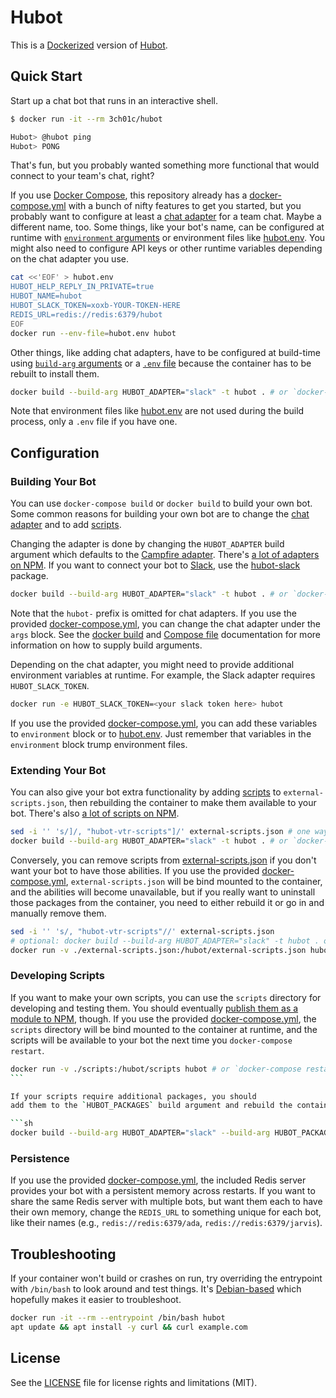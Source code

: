 # Hubot

This is a [Dockerized](https://www.docker.com/) version of [Hubot](https://github.com/hubotio/hubot).

## Quick Start

Start up a chat bot that runs in an interactive shell.

```sh
$ docker run -it --rm 3ch01c/hubot

Hubot> @hubot ping
Hubot> PONG
```

That's fun, but you probably wanted something more functional that would connect to your
team's chat, right?

If you use [Docker Compose](https://docs.docker.com/compose/), this repository
already has a [docker-compose.yml](docker-compose.yml) with a bunch of nifty
features to get you started, but you probably want to configure at least a [chat
adapter](#chat-adapters) for a team chat. Maybe a different name, too. Some things, like your bot's
name, can be configured at runtime with [`environment` arguments](https://docs.docker.com/engine/reference/commandline/run/#set-environment-variables--e---env---env-file) or environment
files like [hubot.env](hubot.env). You might also need to configure API keys or other runtime variables depending on the chat adapter you use.

```sh
cat <<'EOF' > hubot.env
HUBOT_HELP_REPLY_IN_PRIVATE=true
HUBOT_NAME=hubot
HUBOT_SLACK_TOKEN=xoxb-YOUR-TOKEN-HERE
REDIS_URL=redis://redis:6379/hubot
EOF
docker run --env-file=hubot.env hubot
```

Other things, like adding chat adapters, have to be configured at build-time
using [`build-arg`
arguments](https://docs.docker.com/engine/reference/commandline/build/#set-build-time-variables---build-arg)
or a [`.env` file](https://docs.docker.com/compose/env-file/) because the
container has to be rebuilt to install them.

```sh
docker build --build-arg HUBOT_ADAPTER="slack" -t hubot . # or `docker-compose build` after you update build args.
```

Note that environment files like [hubot.env](hubot.env) are not used during the
build process, only a `.env` file if you have one.

## Configuration

### Building Your Bot

You can use `docker-compose build` or `docker build` to build your own bot. Some common reasons
for building your own bot are to change the [chat
adapter](https://hubot.github.com/docs/adapters/) and to add
[scripts](#extending-your-bot).

<a name="chat-adapters"></a>
Changing the adapter is done by changing the `HUBOT_ADAPTER` build argument which defaults to the
[Campfire adapter](https://hubot.github.com/docs/adapters/campfire/). There's [a
lot of adapters on NPM](https://www.npmjs.com/search?q=hubot-adapter). If you want to connect your bot to
[Slack](https://slack.com/), use the
[hubot-slack](https://www.npmjs.com/package/hubot-slack) package.

```sh
docker build --build-arg HUBOT_ADAPTER="slack" -t hubot . # or `docker-compose build` after you update build args.
```

Note that the
`hubot-` prefix is omitted for chat adapters. If you use the provided
[docker-compose.yml](docker-compose.yml), you can change the chat adapter under
the `args` block. See the [docker
build](https://docs.docker.com/engine/reference/commandline/build/#set-build-time-variables---build-arg)
and [Compose file](https://docs.docker.com/compose/compose-file/#args)
documentation for more information on how to supply build arguments.

Depending on the chat adapter, you
might need to provide additional environment variables at runtime. For example, the Slack adapter requires
`HUBOT_SLACK_TOKEN`.

```sh
docker run -e HUBOT_SLACK_TOKEN=<your slack token here> hubot
```

If you use the provided [docker-compose.yml](docker-compose.yml), you can add these variables to
`environment` block or to [hubot.env](hubot.env). Just remember that variables in the
`environment` block trump environment files.

<a name="extending-your-bot"></a>

### Extending Your Bot

You can also give your bot extra functionality by adding [scripts](https://hubot.github.com/docs/scripting/) to
`external-scripts.json`, then rebuilding the container to make them available to
your bot. There's also [a lot of scripts on NPM](https://www.npmjs.com/search?q=hubot-scripts).

```sh
sed -i '' 's/]/, "hubot-vtr-scripts"]/' external-scripts.json # one way to add another script to external-scripts.json
docker build --build-arg HUBOT_ADAPTER="slack" -t hubot . # or `docker-compose build`
```

Conversely, you can remove scripts from
[external-scripts.json](external-scripts.json) if you don't want your bot to
have those abilities. If you use the provided
[docker-compose.yml](docker-compose.yml), `external-scripts.json` will be bind mounted to the container,
and the abilities will become unavailable, but if you really want to uninstall those packages from the
container, you need to either rebuild it or go in and manually remove them.

```sh
sed -i '' 's/, "hubot-vtr-scripts"//' external-scripts.json
# optional: docker build --build-arg HUBOT_ADAPTER="slack" -t hubot . or `docker-compose build`
docker run -v ./external-scripts.json:/hubot/external-scripts.json hubot # or `docker-compose restart`
```

### Developing Scripts

If you want to make your own scripts, you can use the `scripts` directory for
developing and testing them. You should eventually [publish them as a module to
NPM](https://docs.npmjs.com/packages-and-modules/contributing-packages-to-the-registry), though. If you use the provided [docker-compose.yml](docker-compose.yml),
the `scripts` directory will be bind mounted to the container at runtime, and
the scripts will be available to your bot the next time you `docker-compose restart`.

````sh
docker run -v ./scripts:/hubot/scripts hubot # or `docker-compose restart`
```

If your scripts require additional packages, you should
add them to the `HUBOT_PACKAGES` build argument and rebuild the container.

```sh
docker build --build-arg HUBOT_ADAPTER="slack" --build-arg HUBOT_PACKAGES="lodash" -t hubot .
````

### Persistence

If you use the provided [docker-compose.yml](docker-compose.yml), the included
Redis server provides your bot with a persistent memory across restarts. If you
want to share the same Redis server with multiple bots, but want them each to
have their own memory, change the `REDIS_URL` to something unique for each bot,
like their names (e.g., `redis://redis:6379/ada`, `redis://redis:6379/jarvis`).

## Troubleshooting

If your container won't build or crashes on run, try overriding the entrypoint
with `/bin/bash` to look around and test things. It's
[Debian-based](https://hub.docker.com/_/debian) which hopefully makes it easier
to troubleshoot.

```sh
docker run -it --rm --entrypoint /bin/bash hubot
apt update && apt install -y curl && curl example.com
```

## License

See the [LICENSE](LICENSE.md) file for license rights and limitations (MIT).
